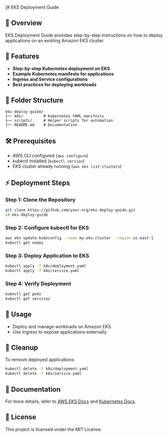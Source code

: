 ]# EKS Deployment Guide

## 📌 Overview
EKS Deployment Guide provides step-by-step instructions on how to deploy applications on an existing Amazon EKS cluster.

## 🚀 Features
- **Step-by-step Kubernetes deployment on EKS**
- **Example Kubernetes manifests for applications**
- **Ingress and Service configurations**
- **Best practices for deploying workloads**

## 📂 Folder Structure
```
eks-deploy-guide/
├── k8s/         # Kubernetes YAML manifests
├── scripts/     # Helper scripts for automation
├── README.md    # Documentation
```

## 🛠 Prerequisites
- AWS CLI configured (`aws configure`)
- kubectl installed (`kubectl version`)
- EKS cluster already running (`aws eks list-clusters`)

## ⚡ Deployment Steps

### **Step 1: Clone the Repository**
```sh
git clone https://github.com/your-org/eks-deploy-guide.git
cd eks-deploy-guide
```

### **Step 2: Configure kubectl for EKS**
```sh
aws eks update-kubeconfig --name my-eks-cluster --region us-east-1
kubectl get nodes
```

### **Step 3: Deploy Application to EKS**
```sh
kubectl apply -f k8s/deployment.yaml
kubectl apply -f k8s/service.yaml
```

### **Step 4: Verify Deployment**
```sh
kubectl get pods
kubectl get services
```

## 🎯 Usage
- Deploy and manage workloads on Amazon EKS
- Use Ingress to expose applications externally

## 🔄 Cleanup
To remove deployed applications:
```sh
kubectl delete -f k8s/deployment.yaml
kubectl delete -f k8s/service.yaml
```

## 📖 Documentation
For more details, refer to [AWS EKS Docs](https://docs.aws.amazon.com/eks/latest/userguide/) and [Kubernetes Docs](https://kubernetes.io/docs/).

## 📌 License
This project is licensed under the MIT License.

